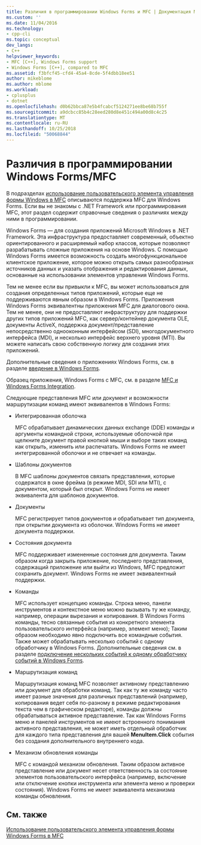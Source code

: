 ```yaml
---
title: Различия в программировании Windows Forms и MFC | Документация Майкрософт
ms.custom: ''
ms.date: 11/04/2016
ms.technology:
- cpp-cli
ms.topic: conceptual
dev_langs:
- C++
helpviewer_keywords:
- MFC [C++], Windows Forms support
- Windows Forms [C++], compared to MFC
ms.assetid: f3bfcf45-cfd4-45a4-8cde-5f4dbb18ee51
author: mikeblome
ms.author: mblome
ms.workload:
- cplusplus
- dotnet
ms.openlocfilehash: d0b62bbca87e5b4fcabcf5124271ee8be68b755f
ms.sourcegitcommit: a9dcbcc85b4c28eed280d8e451c494a00d8c4c25
ms.translationtype: MT
ms.contentlocale: ru-RU
ms.lasthandoff: 10/25/2018
ms.locfileid: "50068844"
---
```

# <a name="windows-formsmfc-programming-differences"></a>Различия в программировании Windows Forms/MFC

В подразделах [использование пользовательского элемента управления формы Windows в MFC](../dotnet/using-a-windows-form-user-control-in-mfc.md) описываются поддержка MFC для Windows Forms. Если вы не знакомы с .NET Framework или программирования MFC, этот раздел содержит справочные сведения о различиях между ними в программировании.

Windows Forms — для создания приложений Microsoft Windows в .NET Framework. Эта инфраструктура предоставляет современный, объектно ориентированного и расширяемый набор классов, которые позволяют разрабатывать сложные приложения на основе Windows. С помощью Windows Forms имеется возможность создать многофункциональное клиентское приложение, которое можно открыть самых разнообразных источников данных и указать отображения и редактирования данных, основанные на использовании элементов управления Windows Forms.

Тем не менее если вы привыкли к MFC, вы может использоваться для создания определенных типов приложений, которые еще не поддерживаются явным образом в Windows Forms. Приложения Windows Forms эквивалентны приложения MFC для диалогового окна. Тем не менее, они не предоставляют инфраструктуру для поддержки других типов приложений MFC, как сервер/контейнер документа OLE, документы ActiveX, поддержка документ/представление непосредственно однооконным интерфейсом (SDI), многодокументного интерфейса (MDI), и несколько интерфейс верхнего уровня (MTI). Вы можете написать свою собственную логику для создания этих приложений.

Дополнительные сведения о приложениях Windows Forms, см. в разделе [введение в Windows Forms](/dotnet/framework/winforms/windows-forms-overview).

Образец приложения, Windows Forms с MFC, см. в разделе [MFC и Windows Forms Integration](http://www.microsoft.com/downloads/details.aspx?FamilyID=987021bc-e575-4fe3-baa9-15aa50b0f599&displaylang=en).

Следующие представления MFC или документ и возможности маршрутизации команд имеют эквивалентов в Windows Forms:

- Интегрированная оболочка

   MFC обрабатывает динамических данных exchange (DDE) команды и аргументы командной строки, используемые оболочкой при щелкните документ правой кнопкой мыши и выборе таких команд как открыть, изменить или распечатать. Windows Forms не имеет интегрированной оболочки и не отвечает на команды.

- Шаблоны документов

   В MFC шаблоны документов связать представления, которые содержатся в окне фрейма (в режиме MDI, SDI или MTI), с документом, который был открыт. Windows Forms не имеет эквивалента для шаблонов документов.

- Документы

   MFC регистрирует типов документов и обрабатывает тип документа, при открытии документа из оболочки. Windows Forms не имеет документа поддержки.

- Состояния документа

   MFC поддерживает измененные состояния для документа. Таким образом когда закрыть приложение, последнего представления, содержащий приложение или выйти из Windows, MFC предложит сохранить документ. Windows Forms не имеет эквивалентный поддержки.

- Команды

   MFC использует концепцию команды. Строка меню, панели инструментов и контекстное меню можно вызывать ту же команду, например, операции вырезания и копирования. В Windows Forms команды, тесно связанные события из конкретного элемента пользовательского интерфейса (например, элемент меню); Таким образом необходимо явно подключить все командные события. Также может обрабатывать несколько событий с одному обработчику в Windows Forms. Дополнительные сведения см. в разделе [подключение нескольких событий к одному обработчику событий в Windows Forms](/dotnet/framework/winforms/how-to-connect-multiple-events-to-a-single-event-handler-in-windows-forms).

- Маршрутизация команд

   Маршрутизация команд MFC позволяет активному представлению или документ для обработки команд. Так как ту же команду часто имеет разные значения для различных представлений (например, копирования ведет себя по-разному в режиме редактирования текста чем в графическом редакторе), команды должны обрабатываться активное представление. Так как Windows Forms меню и панелей инструментов не имеют встроенного понимания активного представления, не может иметь отдельный обработчик для каждого типа представления для вашей **MenuItem.Click** события без создания дополнительного внутреннего кода.

- Механизм обновления команды

   MFC с командой механизм обновления. Таким образом активное представление или документ несет ответственность за состояние элементов пользовательского интерфейса (например, включение или отключение кнопки инструмента или элемента меню и проверки состояния). Windows Forms не имеет эквивалента механизма команды обновления.

## <a name="see-also"></a>См. также

[Использование пользовательского элемента управления формы Windows Forms в MFC](../dotnet/using-a-windows-form-user-control-in-mfc.md)
